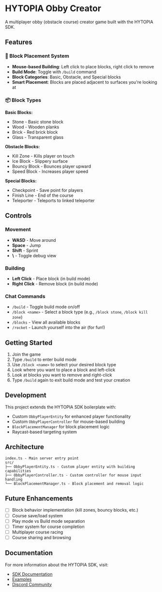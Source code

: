 # HYTOPIA Obby Creator

A multiplayer obby (obstacle course) creator game built with the HYTOPIA SDK.

## Features

### 🔨 Block Placement System
- **Mouse-based Building**: Left click to place blocks, right click to remove
- **Build Mode**: Toggle with `/build` command
- **Block Categories**: Basic, Obstacle, and Special blocks
- **Smart Placement**: Blocks are placed adjacent to surfaces you're looking at

### 📦 Block Types

**Basic Blocks:**
- Stone - Basic stone block
- Wood - Wooden planks  
- Brick - Red brick block
- Glass - Transparent glass

**Obstacle Blocks:**
- Kill Zone - Kills player on touch
- Ice Block - Slippery surface
- Bouncy Block - Bounces player upward
- Speed Block - Increases player speed

**Special Blocks:**
- Checkpoint - Save point for players
- Finish Line - End of the course
- Teleporter - Teleports to linked teleporter

## Controls

### Movement
- **WASD** - Move around
- **Space** - Jump
- **Shift** - Sprint
- **\\** - Toggle debug view

### Building
- **Left Click** - Place block (in build mode)
- **Right Click** - Remove block (in build mode)

### Chat Commands
- `/build` - Toggle build mode on/off
- `/block <name>` - Select a block type (e.g., `/block stone`, `/block kill zone`)
- `/blocks` - View all available blocks
- `/rocket` - Launch yourself into the air (for fun!)

## Getting Started

1. Join the game
2. Type `/build` to enter build mode
3. Use `/block <name>` to select your desired block type
4. Look where you want to place a block and left-click
5. Look at blocks you want to remove and right-click
6. Type `/build` again to exit build mode and test your creation

## Development

This project extends the HYTOPIA SDK boilerplate with:
- Custom `ObbyPlayerEntity` for enhanced player functionality
- Custom `ObbyPlayerController` for mouse-based building
- `BlockPlacementManager` for block placement logic
- Raycast-based targeting system

## Architecture

```
index.ts - Main server entry point
src/
├── ObbyPlayerEntity.ts - Custom player entity with building capabilities
├── ObbyPlayerController.ts - Custom controller for mouse input handling
└── BlockPlacementManager.ts - Block placement and removal logic
```

## Future Enhancements

- [ ] Block behavior implementation (kill zones, bouncy blocks, etc.)
- [ ] Course save/load system
- [ ] Play mode vs Build mode separation
- [ ] Timer system for course completion
- [ ] Multiplayer course racing
- [ ] Course sharing and browsing

## Documentation

For more information about the HYTOPIA SDK, visit:
- [SDK Documentation](https://github.com/hytopiagg/sdk/blob/main/docs/server.md)
- [Examples](https://github.com/hytopiagg/sdk/tree/main/examples)
- [Discord Community](https://discord.gg/DXCXJbHSJX)
